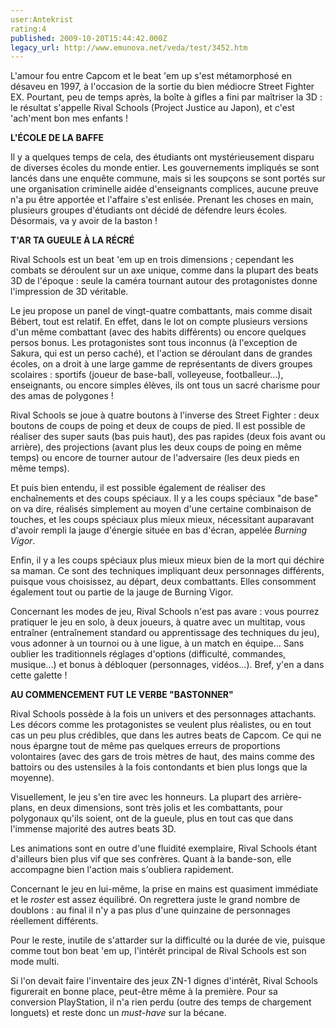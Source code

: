 ```yaml
---
user:Antekrist
rating:4
published: 2009-10-20T15:44:42.000Z
legacy_url: http://www.emunova.net/veda/test/3452.htm
---
```

L'amour fou entre Capcom et le beat 'em up s'est métamorphosé en désaveu en 1997, à l'occasion de la sortie du bien médiocre Street Fighter EX. Pourtant, peu de temps après, la boîte à gifles a fini par maîtriser la 3D : le résultat s'appelle Rival Schools (Project Justice au Japon), et c'est 'ach'ment bon mes enfants !  

  

**L'ÉCOLE DE LA BAFFE**  

Il y a quelques temps de cela, des étudiants ont mystérieusement disparu de diverses écoles du monde entier. Les gouvernements impliqués se sont lancés dans une enquête commune, mais si les soupçons se sont portés sur une organisation criminelle aidée d'enseignants complices, aucune preuve n'a pu être apportée et l'affaire s'est enlisée. Prenant les choses en main, plusieurs groupes d'étudiants ont décidé de défendre leurs écoles. Désormais, va y avoir de la baston !  

  

**T'AR TA GUEULE À LA RÉCRÉ**  

Rival Schools est un beat 'em up en trois dimensions ; cependant les combats se déroulent sur un axe unique, comme dans la plupart des beats 3D de l'époque : seule la caméra tournant autour des protagonistes donne l'impression de 3D véritable.  

Le jeu propose un panel de vingt-quatre combattants, mais comme disait Bébert, tout est relatif. En effet, dans le lot on compte plusieurs versions d'un même combattant (avec des habits différents) ou encore quelques persos bonus. Les protagonistes sont tous inconnus (à l'exception de Sakura, qui est un perso caché), et l'action se déroulant dans de grandes écoles, on a droit à une large gamme de représentants de divers groupes scolaires : sportifs (joueur de base-ball, volleyeuse, footballeur...), enseignants, ou encore simples élèves, ils ont tous un sacré charisme pour des amas de polygones !  

Rival Schools se joue à quatre boutons à l'inverse des Street Fighter : deux boutons de coups de poing et deux de coups de pied. Il est possible de réaliser des super sauts (bas puis haut), des pas rapides (deux fois avant ou arrière), des projections (avant plus les deux coups de poing en même temps) ou encore de tourner autour de l'adversaire (les deux pieds en même temps).  

Et puis bien entendu, il est possible également de réaliser des enchaînements et des coups spéciaux. Il y a les coups spéciaux "de base" on va dire, réalisés simplement au moyen d'une certaine combinaison de touches, et les coups spéciaux plus mieux mieux, nécessitant auparavant d'avoir rempli la jauge d'énergie située en bas d'écran, appelée _Burning Vigor_.  

Enfin, il y a les coups spéciaux plus mieux mieux bien de la mort qui déchire sa maman. Ce sont des techniques impliquant deux personnages différents, puisque vous choisissez, au départ, deux combattants. Elles consomment également tout ou partie de la jauge de Burning Vigor.  

Concernant les modes de jeu, Rival Schools n'est pas avare : vous pourrez pratiquer le jeu en solo, à deux joueurs, à quatre avec un multitap, vous entraîner (entraînement standard ou apprentissage des techniques du jeu), vous adonner à un tournoi ou à une ligue, à un match en équipe... Sans oublier les traditionnels réglages d'options (difficulté, commandes, musique...) et bonus à débloquer (personnages, vidéos...). Bref, y'en a dans cette galette !  

  

**AU COMMENCEMENT FUT LE VERBE "BASTONNER"**  

Rival Schools possède à la fois un univers et des personnages attachants. Les décors comme les protagonistes se veulent plus réalistes, ou en tout cas un peu plus crédibles, que dans les autres beats de Capcom. Ce qui ne nous épargne tout de même pas quelques erreurs de proportions volontaires (avec des gars de trois mètres de haut, des mains comme des battoirs ou des ustensiles à la fois contondants et bien plus longs que la moyenne).  

Visuellement, le jeu s'en tire avec les honneurs. La plupart des arrière-plans, en deux dimensions, sont très jolis et les combattants, pour polygonaux qu'ils soient, ont de la gueule, plus en tout cas que dans l'immense majorité des autres beats 3D.  

Les animations sont en outre d'une fluidité exemplaire, Rival Schools étant d'ailleurs bien plus vif que ses confrères. Quant à la bande-son, elle accompagne bien l'action mais s'oubliera rapidement.  

Concernant le jeu en lui-même, la prise en mains est quasiment immédiate et le _roster_ est assez équilibré. On regrettera juste le grand nombre de doublons : au final il n'y a pas plus d'une quinzaine de personnages réellement différents.  

Pour le reste, inutile de s'attarder sur la difficulté ou la durée de vie, puisque comme tout bon beat 'em up, l'intérêt principal de Rival Schools est son mode multi.  

Si l'on devait faire l'inventaire des jeux ZN-1 dignes d'intérêt, Rival Schools figurerait en bonne place, peut-être même à la première. Pour sa conversion PlayStation, il n'a rien perdu (outre des temps de chargement longuets) et reste donc un _must-have_ sur la bécane.
